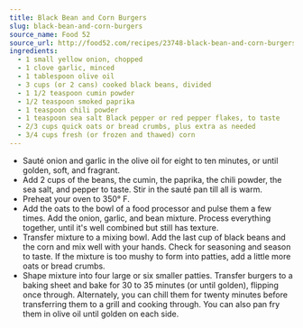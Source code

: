 ```yaml
---
title: Black Bean and Corn Burgers
slug: black-bean-and-corn-burgers
source_name: Food 52
source_url: http://food52.com/recipes/23748-black-bean-and-corn-burgers
ingredients:
  - 1 small yellow onion, chopped
  - 1 clove garlic, minced
  - 1 tablespoon olive oil
  - 3 cups (or 2 cans) cooked black beans, divided
  - 1 1/2 teaspoon cumin powder
  - 1/2 teaspoon smoked paprika
  - 1 teaspoon chili powder
  - 1 teaspoon sea salt Black pepper or red pepper flakes, to taste
  - 2/3 cups quick oats or bread crumbs, plus extra as needed
  - 3/4 cups fresh (or frozen and thawed) corn
---
```


* Sauté onion and garlic in the olive oil for eight to ten minutes, or until golden, soft, and fragrant.
* Add 2 cups of the beans, the cumin, the paprika, the chili powder, the sea salt, and pepper to taste. Stir in the sauté pan till all is warm.
* Preheat your oven to 350° F.
* Add the oats to the bowl of a food processor and pulse them a few times. Add the onion, garlic, and bean mixture. Process everything together, until it's well combined but still has texture.
* Transfer mixture to a mixing bowl. Add the last cup of black beans and the corn and mix well with your hands. Check for seasoning and season to taste. If the mixture is too mushy to form into patties, add a little more oats or bread crumbs.
* Shape mixture into four large or six smaller patties. Transfer burgers to a baking sheet and bake for 30 to 35 minutes (or until golden), flipping once through. Alternately, you can chill them for twenty minutes before transferring them to a grill and cooking through. You can also pan fry them in olive oil until golden on each side.
